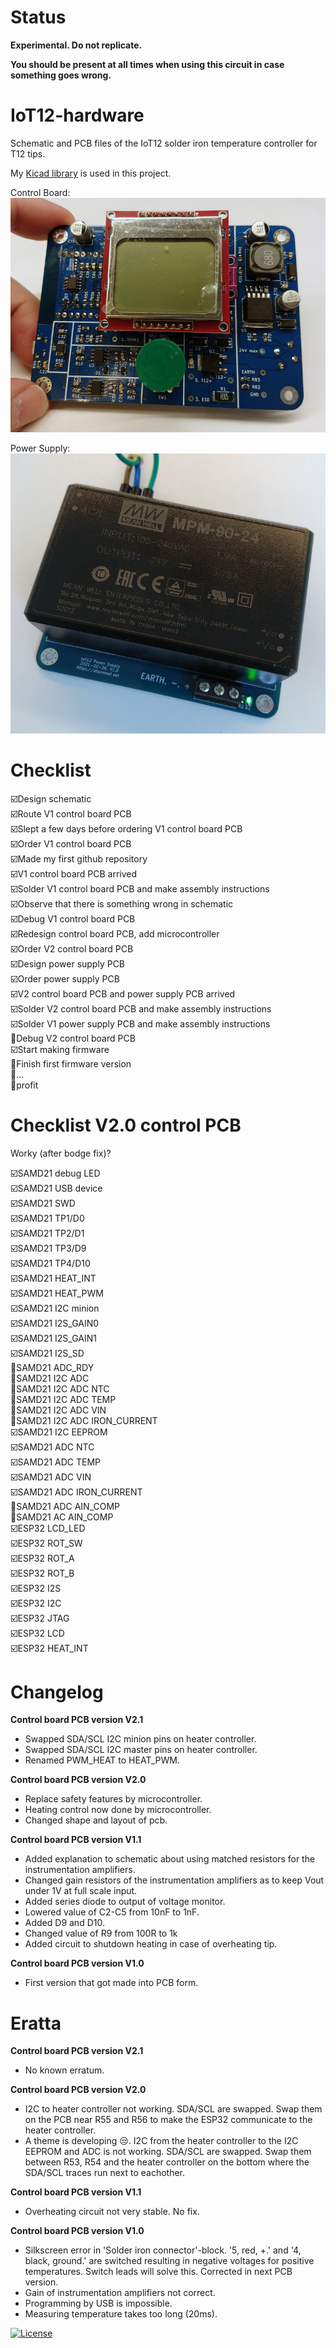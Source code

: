 # Status

**Experimental. Do not replicate.**

**You should be present at all times when using this circuit in case something goes wrong.**

# IoT12-hardware
Schematic and PCB files of the IoT12 solder iron temperature controller for T12 tips.

My [Kicad library](https://github.com/atoomnetmarc/ATOOMNETKICAD) is used in this project.

Control Board:\
![](Control%20Board/IoT12%20Control%20Board.jpg)

Power Supply:\
![](Power%20Supply/IoT12%20Power%20Supply.jpg)

# Checklist

:ballot_box_with_check:Design schematic\
:ballot_box_with_check:Route V1 control board PCB\
:ballot_box_with_check:Slept a few days before ordering V1 control board PCB\
:ballot_box_with_check:Order V1 control board PCB\
:ballot_box_with_check:Made my first github repository\
:ballot_box_with_check:V1 control board PCB arrived\
:ballot_box_with_check:Solder V1 control board PCB and make assembly instructions\
:ballot_box_with_check:Observe that there is something wrong in schematic\
:ballot_box_with_check:Debug V1 control board PCB\
:ballot_box_with_check:Redesign control board PCB, add microcontroller\
:ballot_box_with_check:Order V2 control board PCB\
:ballot_box_with_check:Design power supply PCB\
:ballot_box_with_check:Order power supply PCB\
:ballot_box_with_check:V2 control board PCB and power supply PCB arrived\
:ballot_box_with_check:Solder V2 control board PCB and make assembly instructions\
:ballot_box_with_check:Solder V1 power supply PCB and make assembly instructions\
:black_square_button:Debug V2 control board PCB\
:ballot_box_with_check:Start making firmware\
:black_square_button:Finish first firmware version\
:black_square_button:...\
:black_square_button:profit

# Checklist V2.0 control PCB

Worky (after bodge fix)?

:ballot_box_with_check:SAMD21 debug LED\
:ballot_box_with_check:SAMD21 USB device\
:ballot_box_with_check:SAMD21 SWD\
:ballot_box_with_check:SAMD21 TP1/D0\
:ballot_box_with_check:SAMD21 TP2/D1\
:ballot_box_with_check:SAMD21 TP3/D9\
:ballot_box_with_check:SAMD21 TP4/D10\
:ballot_box_with_check:SAMD21 HEAT_INT\
:ballot_box_with_check:SAMD21 HEAT_PWM\
:ballot_box_with_check:SAMD21 I2C minion\
:ballot_box_with_check:SAMD21 I2S_GAIN0\
:ballot_box_with_check:SAMD21 I2S_GAIN1\
:ballot_box_with_check:SAMD21 I2S_SD\
:black_square_button:SAMD21 ADC_RDY\
:black_square_button:SAMD21 I2C ADC\
:black_square_button:SAMD21 I2C ADC NTC\
:black_square_button:SAMD21 I2C ADC TEMP\
:black_square_button:SAMD21 I2C ADC VIN\
:black_square_button:SAMD21 I2C ADC IRON_CURRENT\
:ballot_box_with_check:SAMD21 I2C EEPROM\
:ballot_box_with_check:SAMD21 ADC NTC\
:ballot_box_with_check:SAMD21 ADC TEMP\
:ballot_box_with_check:SAMD21 ADC VIN\
:ballot_box_with_check:SAMD21 ADC IRON_CURRENT\
:black_square_button:SAMD21 ADC AIN_COMP\
:black_square_button:SAMD21 AC AIN_COMP\
:ballot_box_with_check:ESP32 LCD_LED\
:ballot_box_with_check:ESP32 ROT_SW\
:ballot_box_with_check:ESP32 ROT_A\
:ballot_box_with_check:ESP32 ROT_B\
:ballot_box_with_check:ESP32 I2S\
:ballot_box_with_check:ESP32 I2C\
:ballot_box_with_check:ESP32 JTAG\
:ballot_box_with_check:ESP32 LCD\
:ballot_box_with_check:ESP32 HEAT_INT


# Changelog

**Control board PCB version V2.1**

- Swapped SDA/SCL I2C minion pins on heater controller.
- Swapped SDA/SCL I2C master pins on heater controller.
- Renamed PWM_HEAT to HEAT_PWM.

**Control board PCB version V2.0**

- Replace safety features by microcontroller.
- Heating control now done by microcontroller.
- Changed shape and layout of pcb.

**Control board PCB version V1.1**

- Added explanation to schematic about using matched resistors for the instrumentation amplifiers.
- Changed gain resistors of the instrumentation amplifiers as to keep Vout under 1V at full scale input.
- Added series diode to output of voltage monitor.
- Lowered value of C2-C5 from 10nF to 1nF.
- Added D9 and D10.
- Changed value of R9 from 100R to 1k
- Added circuit to shutdown heating in case of overheating tip.

**Control board PCB version V1.0**

- First version that got made into PCB form.

# Eratta

**Control board PCB version V2.1**

- No known erratum.

**Control board PCB version V2.0**

- I2C to heater controller not working. SDA/SCL are swapped. Swap them on the PCB near R55 and R56 to make the ESP32 communicate to the heater controller.
- A theme is developing :unamused:. I2C from the heater controller to the I2C EEPROM and ADC is not working. SDA/SCL are swapped. Swap them between R53, R54 and the heater controller on the bottom where the SDA/SCL traces run next to eachother.

**Control board PCB version V1.1**

- Overheating circuit not very stable. No fix.

**Control board PCB version V1.0**

- Silkscreen error in 'Solder iron connector'-block. '5, red, +.' and '4, black, ground.' are switched resulting in negative voltages for positive temperatures. Switch leads will solve this. Corrected in next PCB version.
- Gain of instrumentation amplifiers not correct.
- Programming by USB is impossible.
- Measuring temperature takes too long (20ms).

[![License](https://img.shields.io/badge/License-Apache%202.0-blue.svg)](https://opensource.org/licenses/Apache-2.0)
